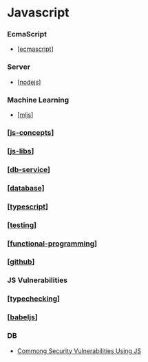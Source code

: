 # Javascript

### EcmaScript

- [[ecmascript]]

### Server

- [[nodejs]]

### Machine Learning

- [[mljs]]

### [[js-concepts]]

### [[js-libs]]

### [[db-service]]

### [[database]]

### [[typescript]]

### [[testing]]

### [[functional-programming]]

### [[github]]

### JS Vulnerabilities

### [[typechecking]]

### [[babeljs]]

### DB

- [Commong Security Vulnerabilities Using JS](https://www.securecoding.com/most-common-security-vulnerabilities-using-javascript/?ck_subscriber_id=963411583)

[//begin]: # "Autogenerated link references for markdown compatibility"
[ecmascript]: ecmascript/ecmascript "Ecmascript"
[nodejs]: nodejs/nodejs "Node JS"
[mljs]: mljs/mljs "ML for JS"
[js-concepts]: js-concepts/js-concepts "JS Concepts"
[js-libs]: js-libs/js-libs "JS Libs"
[db-service]: ../db-service/db-service "DB as a Service"
[database]: ../database/database "Database"
[typescript]: typechecking/typescript/typescript "TypeScript"
[testing]: testing/testing "Testing"
[functional-programming]: ../functional-programming/functional-programming "Functional Programming"
[github]: ../github "Github"
[typechecking]: typechecking/typechecking "Typechecking"
[babeljs]: js-libs/babeljs "Babel JS"
[//end]: # "Autogenerated link references"
